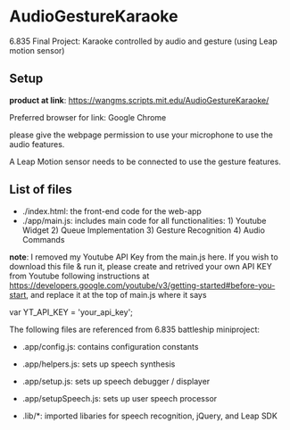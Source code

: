 # AudioGestureKaraoke
6.835 Final Project: Karaoke controlled by audio and gesture (using Leap motion sensor)

## Setup

**product at link**: https://wangms.scripts.mit.edu/AudioGestureKaraoke/

Preferred browser for link: Google Chrome

please give the webpage permission to use your microphone to use the audio features. 

A Leap Motion sensor needs to be connected to use the gesture features. 


## List of files
- ./index.html: the front-end code for the web-app
- ./app/main.js: includes main code for all functionalities: 1) Youtube Widget 2) Queue Implementation 3) Gesture Recognition 4) Audio Commands

**note**: I removed my Youtube API Key from the main.js here. If you wish to download this file & run it, please create and retrived your own API KEY from Youtube following instructions at https://developers.google.com/youtube/v3/getting-started#before-you-start, and replace it at the top of main.js where it says

var YT_API_KEY = 'your_api_key';



The following files are referenced from 6.835 battleship miniproject: 
- .app/config.js: contains configuration constants
- .app/helpers.js: sets up speech synthesis
- .app/setup.js: sets up speech debugger / displayer
- .app/setupSpeech.js: sets up user speech processor

- .lib/*: imported libaries for speech recognition, jQuery, and Leap SDK


